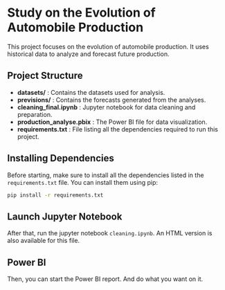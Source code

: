 # Study on the Evolution of Automobile Production

This project focuses on the evolution of automobile production. It uses historical data to analyze and forecast future production.

## Project Structure

- **datasets/** : Contains the datasets used for analysis.
- **previsions/** : Contains the forecasts generated from the analyses.
- **cleaning_final.ipynb** : Jupyter notebook for data cleaning and preparation.
- **production_analyse.pbix** : The Power BI file for data visualization.
- **requirements.txt** : File listing all the dependencies required to run this project.

## Installing Dependencies

Before starting, make sure to install all the dependencies listed in the `requirements.txt` file. You can install them using pip:

```sh
pip install -r requirements.txt
```

## Launch Jupyter Notebook

After that, run the jupyter notebook `cleaning.ipynb`. An HTML version is also available for this file.

## Power BI

Then, you can start the Power BI report. And do what you want on it.